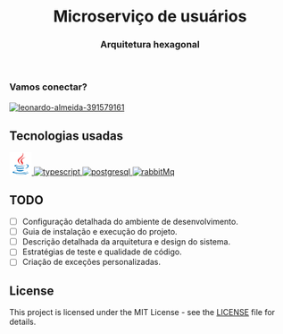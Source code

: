 <h1 align="center">Microserviço de usuários</h1>
<h3 align="center">Arquitetura hexagonal</h3>
<br />


<h3 align="left">Vamos conectar?</h3>
<p align="left">
  <a href="https://linkedin.com/in/leonardo-almeida-391579161" target="_blank">
    <img align="center" src="https://raw.githubusercontent.com/rahuldkjain/github-profile-readme-generator/master/src/images/icons/Social/linked-in-alt.svg" alt="leonardo-almeida-391579161" height="30" width="40" />
  </a>
</p>

## Tecnologias usadas

<p align="left">
  <a href="https://openjdk.org/projects/jdk/17/" target="_blank">
    <img src="https://raw.githubusercontent.com/devicons/devicon/master/icons/java/java-original.svg" alt="java" width="40" height="40" />
  </a>
  <a href="https://spring.io/projects/spring-boot" target="_blank">
    <img src="https://cdn.jsdelivr.net/gh/devicons/devicon@latest/icons/spring/spring-original.svg" alt="typescript" width="40" height="40" />
  </a>
    <a href="https://www.postgresql.org" target="_blank">
    <img src="https://cdn.jsdelivr.net/gh/devicons/devicon@latest/icons/postgresql/postgresql-plain.svg" alt="postgresql" width="40" height="40" />
  </a>
 <a href="https://www.rabbitmq.com/" target="_blank">
    <img src="https://cdn.jsdelivr.net/gh/devicons/devicon@latest/icons/rabbitmq/rabbitmq-original.svg" alt="rabbitMq" width="40" height="40" />
  </a>
</p>

## TODO
- [ ] Configuração detalhada do ambiente de desenvolvimento.
- [ ] Guia de instalação e execução do projeto.
- [ ] Descrição detalhada da arquitetura e design do sistema.
- [ ] Estratégias de teste e qualidade de código.
- [ ] Criação de exceções personalizadas.

## License
This project is licensed under the MIT License - see the [LICENSE](LICENSE) file for details.